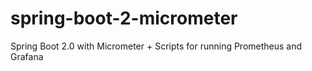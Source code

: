 # spring-boot-2-micrometer
Spring Boot 2.0 with Micrometer + Scripts for running Prometheus and Grafana
